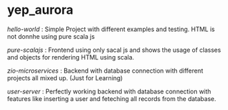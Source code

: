 # yep_aurora
 
*hello-world* : Simple Project with different examples and testing. HTML is not donnhe using pure scala js

*pure-scalajs* : Frontend using only sacal js and shows the usage of classes and objects for rendering HTML using scala.

*zio-microservices* : Backend with database connection with different projects all mixed up. (Just for Learning)

*user-server* : Perfectly working backend with database connection with features like inserting a user and feteching all records from the database.